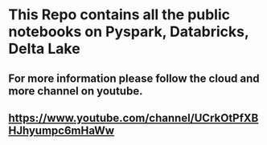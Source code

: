 # This Repo contains all the public notebooks on Pyspark, Databricks, Delta Lake

## For more information please follow the cloud and more channel on youtube. 

## https://www.youtube.com/channel/UCrkOtPfXBHJhyumpc6mHaWw

